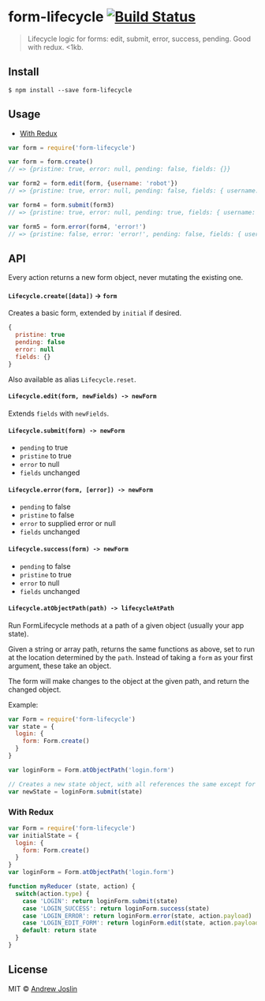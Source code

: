 # form-lifecycle [![Build Status](https://travis-ci.org/ajoslin/form-lifecycle.svg?branch=master)](https://travis-ci.org/ajoslin/form-lifecycle)

> Lifecycle logic for forms: edit, submit, error, success, pending. Good with redux. <1kb.


## Install

```
$ npm install --save form-lifecycle
```

## Usage

- [With Redux](#with-redux)

```js
var form = require('form-lifecycle')

var form = form.create()
// => {pristine: true, error: null, pending: false, fields: {}}

var form2 = form.edit(form, {username: 'robot'})
// => {pristine: true, error: null, pending: false, fields: { username: 'robot' }})

var form4 = form.submit(form3)
// => {pristine: true, error: null, pending: true, fields: { username: 'robot' }})

var form5 = form.error(form4, 'error!')
// => {pristine: false, error: 'error!', pending: false, fields: { username: 'robot' }})
```

## API

Every action returns a new form object, never mutating the existing one.

#### `Lifecycle.create([data])` -> `form`

Creates a basic form, extended by `initial` if desired.

```js
{
  pristine: true
  pending: false
  error: null
  fields: {}
}
```

Also available as alias `Lifecycle.reset`.

#### `Lifecycle.edit(form, newFields) -> newForm`

Extends `fields` with `newFields`.

#### `Lifecycle.submit(form) -> newForm`

- `pending` to true
- `pristine` to true
- `error` to null
- `fields` unchanged

#### `Lifecycle.error(form, [error]) -> newForm`

- `pending` to false
- `pristine` to false
- `error` to supplied error or null
- `fields` unchanged

#### `Lifecycle.success(form) -> newForm`

- `pending` to false
- `pristine` to true
- `error` to null
- `fields` unchanged

#### `Lifecycle.atObjectPath(path) -> lifecycleAtPath`

Run FormLifecycle methods at a path of a given object (usually your app state).

Given a string or array path, returns the same functions as above, set to run at the location determined by the `path`. Instead of taking a `form` as your first argument, these take an object.

The form will make changes to the object at the given path, and return the changed object.

Example:

```js
var Form = require('form-lifecycle')
var state = {
  login: {
    form: Form.create()
  }
}

var loginForm = Form.atObjectPath('login.form')

// Creates a new state object, with all references the same except for the path to state.login.form.
var newState = loginForm.submit(state)
```

### With Redux

```js
var Form = require('form-lifecycle')
var initialState = {
  login: {
    form: Form.create()
  }
}
var loginForm = Form.atObjectPath('login.form')

function myReducer (state, action) {
  switch(action.type) {
    case 'LOGIN': return loginForm.submit(state)
    case 'LOGIN_SUCCESS': return loginForm.success(state)
    case 'LOGIN_ERROR': return loginForm.error(state, action.payload)
    case 'LOGIN_EDIT_FORM': return loginForm.edit(state, action.payload)
    default: return state
  }
}
```

## License

MIT © [Andrew Joslin](http://ajoslin.com)
